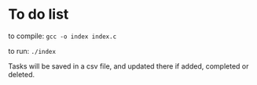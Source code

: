 # To do list

to compile:
`gcc -o index index.c`

to run:
`./index`

Tasks will be saved in a csv file, and updated there if added, completed or deleted.